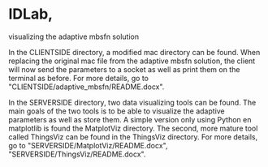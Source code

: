 # IDLab, 
visualizing the adaptive mbsfn solution

In the CLIENTSIDE directory, a modified mac directory can be found. When replacing the original mac file from the adaptive mbsfn solution, 
the client will now send the parameters to a socket as well as print them on the terminal as before. 
For more details, go to "CLIENTSIDE/adaptive_mbsfn/README.docx".

In the SERVERSIDE directory, two data visualizing tools can be found. The main goals of the two tools is to be able to visualize the adaptive parameters as well as store
them. A simple version only using Python en matplotlib is found the MatplotViz directory. The second, more mature tool called ThingsViz can be found in the ThingsViz 
directory. 
For more details, go to "SERVERSIDE/MatplotViz/README.docx",
                        "SERVERSIDE/ThingsViz/README.docx".
